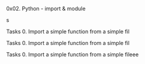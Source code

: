 0x02. Python - import & module


s


Tasks
0. Import a simple function from a simple fil


Tasks
0. Import a simple function from a simple fil


Tasks
0. Import a simple function from a simple fileee
